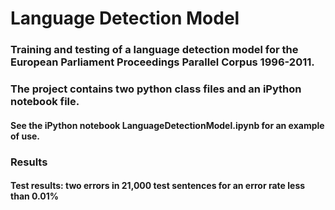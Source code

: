 # Language Detection Model
### Training and testing of a language detection model for the European Parliament Proceedings Parallel Corpus 1996-2011.
### The project contains two python class files and an iPython notebook file.

#### See the iPython notebook LanguageDetectionModel.ipynb for an example of use.

### Results
#### Test results: two errors in 21,000 test sentences for an error rate less than 0.01%